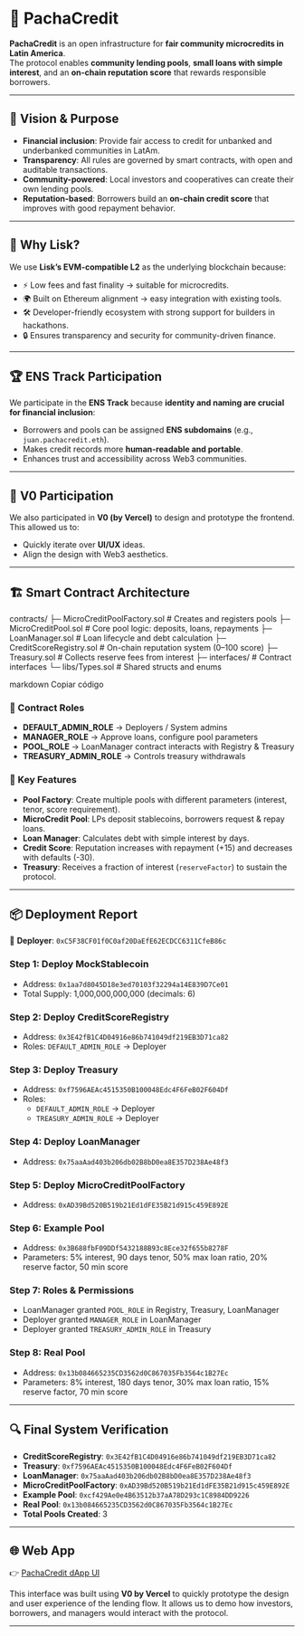 # 🌱 PachaCredit

**PachaCredit** is an open infrastructure for **fair community microcredits in Latin America**.  
The protocol enables **community lending pools**, **small loans with simple interest**, and an **on-chain reputation score** that rewards responsible borrowers.  

---

## 🚀 Vision & Purpose

- **Financial inclusion**: Provide fair access to credit for unbanked and underbanked communities in LatAm.  
- **Transparency**: All rules are governed by smart contracts, with open and auditable transactions.  
- **Community-powered**: Local investors and cooperatives can create their own lending pools.  
- **Reputation-based**: Borrowers build an **on-chain credit score** that improves with good repayment behavior.  

---


## 🔗 Why Lisk?

We use **Lisk’s EVM-compatible L2** as the underlying blockchain because:  
- ⚡ Low fees and fast finality → suitable for microcredits.  
- 🌍 Built on Ethereum alignment → easy integration with existing tools.  
- 🛠️ Developer-friendly ecosystem with strong support for builders in hackathons.  
- 🔒 Ensures transparency and security for community-driven finance.

---

## 🏆 ENS Track Participation

We participate in the **ENS Track** because **identity and naming are crucial for financial inclusion**:  
- Borrowers and pools can be assigned **ENS subdomains** (e.g., `juan.pachacredit.eth`).  
- Makes credit records more **human-readable and portable**.  
- Enhances trust and accessibility across Web3 communities.  

---

## 🎨 V0 Participation

We also participated in **V0 (by Vercel)** to design and prototype the frontend.  
This allowed us to:  
- Quickly iterate over **UI/UX** ideas.  
- Align the design with Web3 aesthetics. 
---

## 🏗️ Smart Contract Architecture

contracts/
├─ MicroCreditPoolFactory.sol # Creates and registers pools
├─ MicroCreditPool.sol # Core pool logic: deposits, loans, repayments
├─ LoanManager.sol # Loan lifecycle and debt calculation
├─ CreditScoreRegistry.sol # On-chain reputation system (0–100 score)
├─ Treasury.sol # Collects reserve fees from interest
├─ interfaces/ # Contract interfaces
└─ libs/Types.sol # Shared structs and enums

markdown
Copiar código

### 🔹 Contract Roles
- **DEFAULT_ADMIN_ROLE** → Deployers / System admins  
- **MANAGER_ROLE** → Approve loans, configure pool parameters  
- **POOL_ROLE** → LoanManager contract interacts with Registry & Treasury  
- **TREASURY_ADMIN_ROLE** → Controls treasury withdrawals  

### 🔹 Key Features
- **Pool Factory**: Create multiple pools with different parameters (interest, tenor, score requirement).  
- **MicroCredit Pool**: LPs deposit stablecoins, borrowers request & repay loans.  
- **Loan Manager**: Calculates debt with simple interest by days.  
- **Credit Score**: Reputation increases with repayment (+15) and decreases with defaults (-30).  
- **Treasury**: Receives a fraction of interest (`reserveFactor`) to sustain the protocol.  

---

## 📦 Deployment Report

👤 **Deployer**: `0xC5F38CF01f0C0af20DaEfE62ECDCC6311CfeB86c`

### **Step 1: Deploy MockStablecoin**
- Address: `0x1aa7d8045D18e3ed70103f32294a14E839D7Ce01`  
- Total Supply: 1,000,000,000,000 (decimals: 6)  

### **Step 2: Deploy CreditScoreRegistry**
- Address: `0x3E42fB1C4D04916e86b741049df219EB3D71ca82`  
- Roles: `DEFAULT_ADMIN_ROLE` → Deployer  

### **Step 3: Deploy Treasury**
- Address: `0xf7596AEAc4515350B100048Edc4F6FeB02F604Df`  
- Roles:  
  - `DEFAULT_ADMIN_ROLE` → Deployer  
  - `TREASURY_ADMIN_ROLE` → Deployer  

### **Step 4: Deploy LoanManager**
- Address: `0x75aaAad403b206db02B8bD0ea8E357D238Ae48f3`  


### **Step 5: Deploy MicroCreditPoolFactory**
- Address: `0xAD39Bd520B519b21Ed1dFE35B21d915c459E892E`  

### **Step 6: Example Pool**
- Address: `0x3B688fbF09DDf5432188B93c8Ece32f655b8278F`  
- Parameters: 5% interest, 90 days tenor, 50% max loan ratio, 20% reserve factor, 50 min score  

### **Step 7: Roles & Permissions**
- LoanManager granted `POOL_ROLE` in Registry, Treasury, LoanManager  
- Deployer granted `MANAGER_ROLE` in LoanManager  
- Deployer granted `TREASURY_ADMIN_ROLE` in Treasury  

### **Step 8: Real Pool**
- Address: `0x13b084665235CD3562d0C867035Fb3564c1B27Ec`  
- Parameters: 8% interest, 180 days tenor, 30% max loan ratio, 15% reserve factor, 70 min score  

---

## 🔍 Final System Verification

- **CreditScoreRegistry**: `0x3E42fB1C4D04916e86b741049df219EB3D71ca82`  
- **Treasury**: `0xf7596AEAc4515350B100048Edc4F6FeB02F604Df`  
- **LoanManager**: `0x75aaAad403b206db02B8bD0ea8E357D238Ae48f3`  
- **MicroCreditPoolFactory**: `0xAD39Bd520B519b21Ed1dFE35B21d915c459E892E`  
- **Example Pool**: `0xcf429Ae0e4B63512b37aA78D293c1C8984DD9226`  
- **Real Pool**: `0x13b084665235CD3562d0C867035Fb3564c1B27Ec`  
- **Total Pools Created**: 3  

---

## 🌐 Web App

👉 [PachaCredit dApp UI](https://v0-micro-credit-dao-design.vercel.app/)  

This interface was built using **V0 by Vercel** to quickly prototype the design and user experience of the lending flow. It allows us to demo how investors, borrowers, and managers would interact with the protocol.

---


